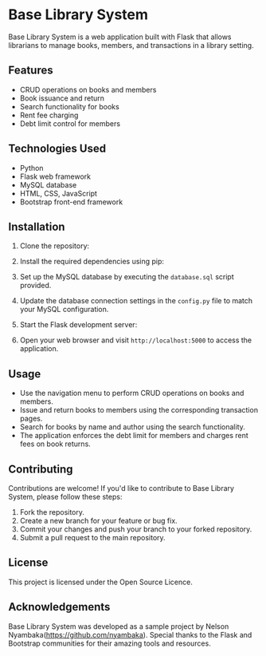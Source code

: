# Base Library System

Base Library System is a web application built with Flask that allows librarians to manage books, members, and transactions in a library setting.

## Features

- CRUD operations on books and members
- Book issuance and return
- Search functionality for books
- Rent fee charging
- Debt limit control for members

## Technologies Used

- Python
- Flask web framework
- MySQL database
- HTML, CSS, JavaScript
- Bootstrap front-end framework

## Installation

1. Clone the repository:


2. Install the required dependencies using pip:


3. Set up the MySQL database by executing the `database.sql` script provided.

4. Update the database connection settings in the `config.py` file to match your MySQL configuration.

5. Start the Flask development server:


6. Open your web browser and visit `http://localhost:5000` to access the application.

## Usage

- Use the navigation menu to perform CRUD operations on books and members.
- Issue and return books to members using the corresponding transaction pages.
- Search for books by name and author using the search functionality.
- The application enforces the debt limit for members and charges rent fees on book returns.

## Contributing

Contributions are welcome! If you'd like to contribute to Base Library System, please follow these steps:

1. Fork the repository.
2. Create a new branch for your feature or bug fix.
3. Commit your changes and push your branch to your forked repository.
4. Submit a pull request to the main repository.

## License

This project is licensed under the Open Source Licence.

## Acknowledgements

Base Library System was developed as a sample project by Nelson Nyambaka(https://github.com/nyambaka). Special thanks to the Flask and Bootstrap communities for their amazing tools and resources.


